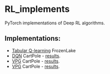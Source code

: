 # RL_implements
PyTorch implementations of Deep RL algorithms.

## Implementations:
- [Tabular Q-learning](/tab_q.ipynb) FrozenLake
- [DQN](/dqn.ipynb) CartPole - [results](https://app.wandb.ai/agkhalil/pytorch-dqn-cartpole?workspace=user-agkhalil).
- [VPG](/VPG.ipynb) CartPole - [results](https://app.wandb.ai/agkhalil/pytorch-vpg-cartpole?workspace=user-agkhalil).
- [VPG](/main.py) CartPole - [results](https://app.wandb.ai/agkhalil/pytorch-vpg-mountaincarcont?workspace=user-agkhalil).
